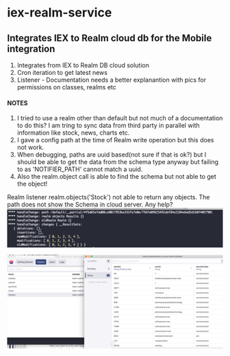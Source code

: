 # iex-realm-service
## Integrates IEX to Realm cloud db for the Mobile integration

1. Integrates from IEX to Realm DB cloud solution
2. Cron iteration to get latest news
3. Listener - Documentation needs a better explanantion with pics for permissions on classes, realms etc

#### NOTES
1. I tried to use a realm other than default but not much of a documentation to do this? I am tring to sync data from third party in parallel with information like stock, news, charts etc.
2. I gave a config path at the time of Realm write operation but this does not work.
3. When debugging, paths are uuid based(not sure if that is ok?) but I should be able to get the data from the schema type anyway but failing to as 'NOTIFIER_PATH' cannot match a uuid.
4. Also the realm.object call is able to find the schema but not able to get the object!

Realm listener realm.objects('Stock') not able to return any objects. The path does not show the Schema in cloud server. Any help?
![alt text](./Listener_Path.png)

![alt text](./CloudServer_Screenshot.png)
